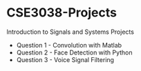 # CSE3038-Projects
Introduction to Signals and Systems Projects

- Question 1 - Convolution with Matlab
- Question 2 - Face Detection with Python
- Question 3 - Voice Signal Filtering
